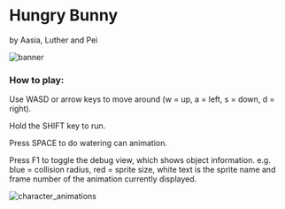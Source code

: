 # Hungry Bunny
 by Aasia, Luther and Pei

![banner](https://github.com/NestedLoof/HungryBunny/assets/9250860/6a4175df-8ee4-44bf-aeba-eb2e81436b47)


### How to play:

Use WASD or arrow keys to move around (w = up, a = left, s = down, d = right).

Hold the SHIFT key to run.

Press SPACE to do watering can animation.

Press F1 to toggle the debug view, which shows object information. e.g. blue = collision radius, red = sprite size, white text is the sprite name and frame number of the animation currently displayed.

![character_animations](https://github.com/NestedLoof/HungryBunny/assets/9250860/c3489c39-7b24-4077-b01c-a126e0d7bcf5)
